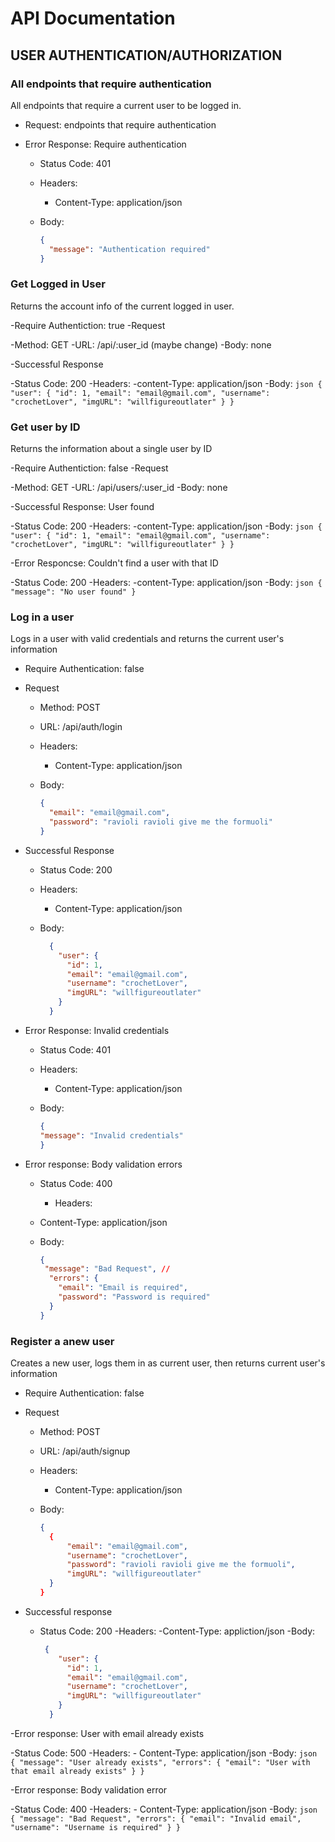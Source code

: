 # API Documentation

## USER AUTHENTICATION/AUTHORIZATION

### All endpoints that require authentication

All endpoints that require a current user to be logged in.

- Request: endpoints that require authentication
- Error Response: Require authentication

  - Status Code: 401
  - Headers:
    - Content-Type: application/json
  - Body:

    ```json
    {
      "message": "Authentication required"
    }
    ```
  
### Get Logged in User

Returns the account info of the current logged in user.

-Require Authentiction: true
-Request

  -Method: GET
  -URL: /api/:user_id (maybe change)
  -Body: none

-Successful Response

  -Status Code: 200
  -Headers:
    -content-Type: application/json
  -Body:
    ```json
    {
      "user": {
        "id": 1,
        "email": "email@gmail.com",
        "username": "crochetLover",
        "imgURL": "willfigureoutlater"
      }
    }
    ```

### Get user by ID

Returns the information about a single user by ID

-Require Authentiction: false
-Request

  -Method: GET
  -URL: /api/users/:user_id
  -Body: none

-Successful Response: User found

  -Status Code: 200
  -Headers:
    -content-Type: application/json
  -Body:
    ```json
    {
      "user": {
        "id": 1,
        "email": "email@gmail.com",
        "username": "crochetLover",
        "imgURL": "willfigureoutlater"
      }
    }
    ```

-Error Responcse: Couldn't find a user with that ID

  -Status Code: 200
  -Headers:
    -content-Type: application/json
  -Body:
    ```json
      {
        "message": "No user found"
      }
    ```

### Log in a user

Logs in a user with valid credentials and returns the current user's information

- Require Authentication: false
- Request

  - Method: POST
  - URL: /api/auth/login
  - Headers:
    - Content-Type: application/json
  - Body:

    ```json
    {
      "email": "email@gmail.com",
      "password": "ravioli ravioli give me the formuoli"
    }
    ```

- Successful Response

  - Status Code: 200
  - Headers:
    - Content-Type: application/json
  - Body:

    ```json
      {
        "user": {
          "id": 1,
          "email": "email@gmail.com",
          "username": "crochetLover",
          "imgURL": "willfigureoutlater"
        }
      }
    ```

- Error Response: Invalid credentials

  - Status Code: 401
  - Headers:
    - Content-Type: application/json
  - Body:

    ```json
    {
    "message": "Invalid credentials"
    }
    ```

- Error response: Body validation errors

  - Status Code: 400
    - Headers:
  - Content-Type: application/json
  - Body:

    ```json
    {
     "message": "Bad Request", //
      "errors": {
        "email": "Email is required",
        "password": "Password is required"
      }
    }

### Register a anew user

Creates a new user, logs them in as current user, then returns current user's information

- Require Authentication: false
- Request

  - Method: POST
  - URL: /api/auth/signup
  - Headers:
    - Content-Type: application/json
  - Body:

    ```json
    {
      {
          "email": "email@gmail.com",
          "username": "crochetLover",
          "password": "ravioli ravioli give me the formuoli",
          "imgURL": "willfigureoutlater" 
      }
    }
    ```

- Successful response

  - Status Code: 200
  -Headers:
    -Content-Type: appliction/json
  -Body:

    ```json
     {
        "user": {
          "id": 1,
          "email": "email@gmail.com",
          "username": "crochetLover",
          "imgURL": "willfigureoutlater"
        }
      }
    ```

-Error response: User with email already exists

  -Status Code: 500
  -Headers:
    - Content-Type: application/json
  -Body:
    ```json
    {
      "message": "User already exists",
      "errors": {
        "email": "User with that email already exists"
      }
    }
    ```

-Error response: Body validation error

  -Status Code: 400
  -Headers:
    - Content-Type: application/json
  -Body:
    ```json
    {
     "message": "Bad Request",
      "errors": {
        "email": "Invalid email",
        "username": "Username is required"
      }
    }
    ```
